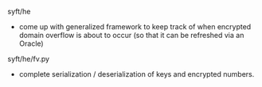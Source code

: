 syft/he
- come up with generalized framework to keep track of when encrypted domain
overflow is about to occur (so that it can be refreshed via an Oracle)

syft/he/fv.py

- complete serialization / deserialization of keys and encrypted numbers.
